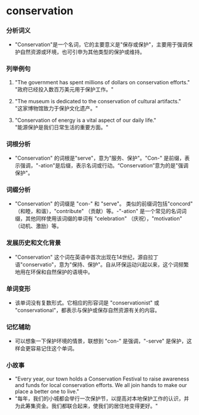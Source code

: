# conservation

### 分析词义

  

*   "Conservation"是一个名词，它的主要意义是"保存或保护"，主要用于强调保护自然资源或环境，也可引申为其他类型的保护或维持。

  

### 列举例句

  

1.  "The government has spent millions of dollars on conservation efforts."  
    "政府已经投入数百万美元用于保护工作。"
    
      
    
2.  "The museum is dedicated to the conservation of cultural artifacts."  
    "这家博物馆致力于保护文化遗产。"
    
      
    
3.  "Conservation of energy is a vital aspect of our daily life."  
    "能源保护是我们日常生活的重要方面。"
    
      
    

  

### 词根分析

  

*   "Conservation" 的词根是"serve"，意为"服务、保护"。"Con-" 是前缀，表示强调，"-ation"是后缀，表示名词或行动。“Conservation”意为的是"强调保护"。

  

### 词缀分析

  

*   "Conservation" 的词缀是 "con-" 和 "serve"。 类似的前缀词包括"concord" （和睦，和谐），"contribute" （贡献）等。-"-ation" 是一个常见的名词词缀，其他同样使用该词缀的单词有 "celebration" （庆祝），"motivation" （动机、激励）等。

  

### 发展历史和文化背景

  

*   "Conservation" 这个词在英语中首次出现在14世纪，源自拉丁语"conservatio"，意为"保持、保护"。自从环保运动兴起以来，这个词频繁地用在环保和自然保护的语境中。

  

### 单词变形

  

*   该单词没有复数形式。它相应的形容词是 "conservationist" 或 "conservational"，都表示与保护或保存自然资源有关的内容。

  

### 记忆辅助

  

*   可以想象一下保护环境的情景，联想到 "con-" 是强调，"-serve" 是保护，这样会更容易记住这个单词。

  

### 小故事

  

*   "Every year, our town holds a Conservation Festival to raise awareness and funds for local conservation efforts. We all join hands to make our place a better one to live."
*   "每年，我们的小城都会举行一次保护节，以提高对本地保护工作的认识，并为此筹集资金。我们都联合起来，使我们的居住地变得更好。"
